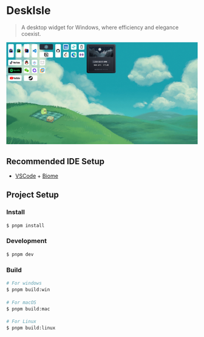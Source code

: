 # DeskIsle

> A desktop widget for Windows, where efficiency and elegance coexist.

![Example](docs/example.png)

## Recommended IDE Setup

- [VSCode](https://code.visualstudio.com/) + [Biome](https://marketplace.visualstudio.com/items?itemName=biomejs.biome)

## Project Setup

### Install

```bash
$ pnpm install
```

### Development

```bash
$ pnpm dev
```

### Build

```bash
# For windows
$ pnpm build:win

# For macOS
$ pnpm build:mac

# For Linux
$ pnpm build:linux
```
